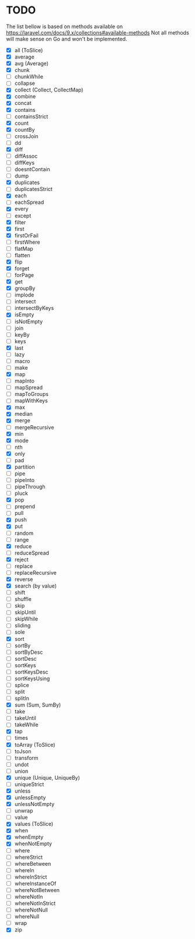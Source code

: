 # TODO
The list bellow is based on methods available on https://laravel.com/docs/9.x/collections#available-methods
Not all methods will make sense on Go and won't be implemented.
- [x] all (ToSlice)
- [x] average
- [x] avg (Average)
- [x] chunk
- [ ] chunkWhile
- [ ] collapse
- [x] collect (Collect, CollectMap)
- [x] combine
- [x] concat
- [x] contains
- [ ] containsStrict
- [x] count
- [x] countBy
- [ ] crossJoin
- [ ] dd
- [x] diff
- [ ] diffAssoc
- [ ] diffKeys
- [ ] doesntContain
- [ ] dump
- [x] duplicates
- [ ] duplicatesStrict
- [x] each
- [ ] eachSpread
- [x] every
- [ ] except
- [x] filter
- [x] first
- [x] firstOrFail
- [ ] firstWhere
- [ ] flatMap
- [ ] flatten
- [x] flip
- [x] forget
- [ ] forPage
- [x] get
- [x] groupBy
- [ ] implode
- [ ] intersect
- [ ] intersectByKeys
- [x] isEmpty
- [ ] isNotEmpty
- [ ] join
- [ ] keyBy
- [ ] keys
- [x] last
- [ ] lazy
- [ ] macro
- [ ] make
- [x] map
- [ ] mapInto
- [ ] mapSpread
- [ ] mapToGroups
- [ ] mapWithKeys
- [x] max
- [x] median
- [x] merge
- [ ] mergeRecursive
- [x] min
- [x] mode
- [ ] nth
- [x] only
- [ ] pad
- [x] partition
- [ ] pipe
- [ ] pipeInto
- [ ] pipeThrough
- [ ] pluck
- [x] pop
- [ ] prepend
- [ ] pull
- [x] push
- [x] put
- [ ] random
- [ ] range
- [x] reduce
- [ ] reduceSpread
- [x] reject
- [ ] replace
- [ ] replaceRecursive
- [x] reverse
- [x] search (by value)
- [ ] shift
- [ ] shuffle
- [ ] skip
- [ ] skipUntil
- [ ] skipWhile
- [ ] sliding
- [ ] sole
- [x] sort 
- [ ] sortBy
- [ ] sortByDesc
- [ ] sortDesc
- [ ] sortKeys
- [ ] sortKeysDesc
- [ ] sortKeysUsing
- [ ] splice
- [ ] split
- [ ] splitIn
- [x] sum (Sum, SumBy)
- [ ] take
- [ ] takeUntil
- [ ] takeWhile
- [x] tap
- [ ] times
- [x] toArray (ToSlice)
- [ ] toJson
- [ ] transform
- [ ] undot
- [ ] union
- [x] unique (Unique, UniqueBy)
- [ ] uniqueStrict
- [x] unless
- [x] unlessEmpty
- [x] unlessNotEmpty
- [ ] unwrap
- [ ] value
- [x] values (ToSlice)
- [x] when
- [x] whenEmpty
- [x] whenNotEmpty
- [ ] where
- [ ] whereStrict
- [ ] whereBetween
- [ ] whereIn
- [ ] whereInStrict
- [ ] whereInstanceOf
- [ ] whereNotBetween
- [ ] whereNotIn
- [ ] whereNotInStrict
- [ ] whereNotNull
- [ ] whereNull
- [ ] wrap
- [x] zip
